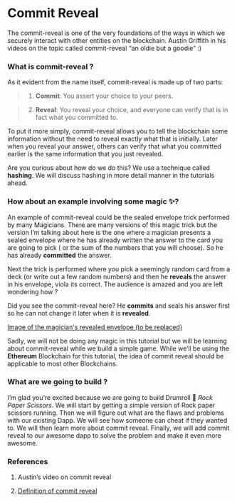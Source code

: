 # Commit Reveal


The commit-reveal is one of the very foundations of the ways in which we securely interact with other entities on the blockchain. Austin Griffith in his videos on the topic called commit-reveal “an oldie but a goodie” :)


### What is commit-reveal ?
As it evident from the name itself, commit-reveal is made up of two parts:

> 1. **Commit**: You assert your choice to your peers. 

> 2. **Reveal**: You reveal your choice, and everyone can verify that is in fact what you committed to.

To put it more simply, commit-reveal allows you to tell the blockchain some information without the need to reveal exactly what that is initially. Later when you reveal your answer, others can verify that what you committed earlier is the same information that you just revealed. 

Are you curious about how do we do this? We use a technique called **hashing**. We will discuss hashing in more detail manner in the tutorials ahead.

### How about an example involving some magic ✨?

An example of commit-reveal could be the sealed envelope trick performed by many Magicians. There are many versions of this magic trick but the version I’m talking about here is the one where a magician presents a sealed envelope where he has already written the answer to the card you are going to pick ( or the sum of the numbers that you will choose). So he has already **committed** the answer. 

Next the trick is performed where you pick a seemingly random card from a deck (or write out a few random numbers) and then he **reveals** the answer in his envelope, viola its correct.  The audience is amazed and you are left wondering how ? 

Did you see the commit-reveal here? He **commits** and seals his answer first so he can not change it later when it is **revealed**.

[Image of the magician's revealed envelope (to be replaced)](https://s29877.pcdn.co/wp-content/uploads/2019/02/celebrity-in-envelope-trick-revealed.jpg)

Sadly, we will not be doing any magic in this tutorial but we will be learning about commit-reveal while we build a simple game. While we’ll be using the **Ethereum** Blockchain for this tutorial, the idea of commit reveal should be applicable to most other Blockchains. 

### What are we going to build ?

I’m glad you’re excited because we are going to build    Drumroll 🥁      *Rock Paper Scissors*. We will start by getting a simple version of Rock paper scissors running. Then we will figure out what are the flaws and problems with our existing Dapp. We will see how someone can cheat if they wanted to. We will then learn more about commit reveal. Finally, we will add commit reveal to our awesome dapp to solve the problem and make it even more awesome.

### References

1. Austin’s video on commit reveal

2. [Definition of commit reveal](https://karl.tech/learning-solidity-part-2-voting/)